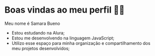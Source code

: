 # Boas vindas ao meu perfil 💙💙
Meu nome é Samara Bueno

* Estou estudando na Alura;
* Estou me desenvolvendo na linguagem JavaScript;
* Utilizo esse espaço para minha organização e compartilhamento dos meu projetos desenvolvidos;

